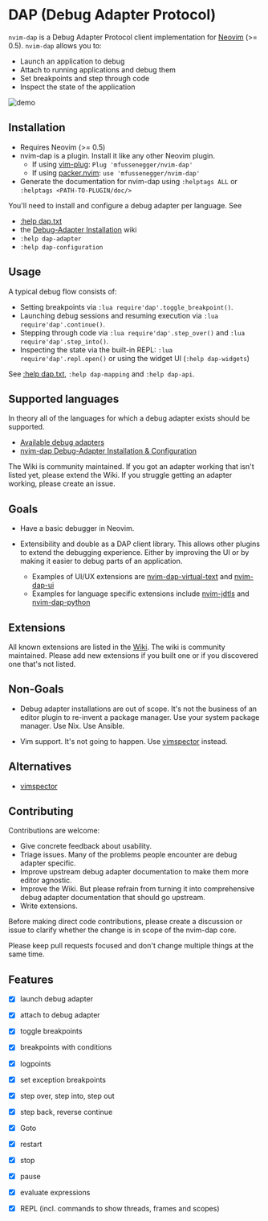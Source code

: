 # DAP (Debug Adapter Protocol)

`nvim-dap` is a Debug Adapter Protocol client implementation for [Neovim][1]
(>= 0.5). `nvim-dap` allows you to:

- Launch an application to debug
- Attach to running applications and debug them
- Set breakpoints and step through code
- Inspect the state of the application

![demo][demo]

## Installation

- Requires Neovim (>= 0.5)
- nvim-dap is a plugin. Install it like any other Neovim plugin.
  - If using [vim-plug][11]: `Plug 'mfussenegger/nvim-dap'`
  - If using [packer.nvim][12]: `use 'mfussenegger/nvim-dap'`
- Generate the documentation for nvim-dap using `:helptags ALL` or
  `:helptags <PATH-TO-PLUGIN/doc/>`

You'll need to install and configure a debug adapter per language. See

- [:help dap.txt](doc/dap.txt)
- the [Debug-Adapter Installation][5] wiki
- `:help dap-adapter`
- `:help dap-configuration`

## Usage

A typical debug flow consists of:

- Setting breakpoints via `:lua require'dap'.toggle_breakpoint()`.
- Launching debug sessions and resuming execution via `:lua require'dap'.continue()`.
- Stepping through code via `:lua require'dap'.step_over()` and `:lua require'dap'.step_into()`.
- Inspecting the state via the built-in REPL: `:lua require'dap'.repl.open()`
  or using the widget UI (`:help dap-widgets`)

See [:help dap.txt](doc/dap.txt), `:help dap-mapping` and `:help dap-api`.

## Supported languages

In theory all of the languages for which a debug adapter exists should be
supported.

- [Available debug adapters][13]
- [nvim-dap Debug-Adapter Installation & Configuration][5]

The Wiki is community maintained. If you got an adapter working that isn't
listed yet, please extend the Wiki. If you struggle getting an adapter working,
please create an issue.


## Goals

- Have a basic debugger in Neovim.
- Extensibility and double as a DAP client library. This allows other plugins
  to extend the debugging experience. Either by improving the UI or by making
  it easier to debug parts of an application.

  - Examples of UI/UX extensions are [nvim-dap-virtual-text][7] and [nvim-dap-ui][15]
  - Examples for language specific extensions include [nvim-jdtls][8] and [nvim-dap-python][9]

## Extensions

All known extensions are listed in the [Wiki][10]. The wiki is community
maintained. Please add new extensions if you built one or if you discovered one
that's not listed.

## Non-Goals

- Debug adapter installations are out of scope. It's not the business of an
  editor plugin to re-invent a package manager. Use your system package
  manager. Use Nix. Use Ansible.

- Vim support. It's not going to happen. Use [vimspector][2] instead.

## Alternatives

- [vimspector][2]


## Contributing

Contributions are welcome:

- Give concrete feedback about usability.
- Triage issues. Many of the problems people encounter are debug
  adapter specific.
- Improve upstream debug adapter documentation to make them more editor
  agnostic.
- Improve the Wiki. But please refrain from turning it into comprehensive debug
  adapter documentation that should go upstream.
- Write extensions.

Before making direct code contributions, please create a discussion or issue to
clarify whether the change is in scope of the nvim-dap core.

Please keep pull requests focused and don't change multiple things at the same
time.

## Features

- [x] launch debug adapter
- [x] attach to debug adapter
- [x] toggle breakpoints
- [x] breakpoints with conditions
- [x] logpoints
- [x] set exception breakpoints
- [x] step over, step into, step out
- [x] step back, reverse continue
- [x] Goto
- [x] restart
- [x] stop
- [x] pause
- [x] evaluate expressions
- [x] REPL (incl. commands to show threads, frames and scopes)


[1]: https://neovim.io/
[2]: https://github.com/puremourning/vimspector
[3]: https://github.com/neovim/nvim-lsp
[4]: https://github.com/microsoft/debugpy
[5]: https://github.com/mfussenegger/nvim-dap/wiki/Debug-Adapter-installation
[7]: https://github.com/theHamsta/nvim-dap-virtual-text
[8]: https://github.com/mfussenegger/nvim-jdtls
[9]: https://github.com/mfussenegger/nvim-dap-python
[10]: https://github.com/mfussenegger/nvim-dap/wiki/Extensions
[11]: https://github.com/junegunn/vim-plug
[12]: https://github.com/wbthomason/packer.nvim
[13]: https://microsoft.github.io/debug-adapter-protocol/implementors/adapters/
[15]: https://github.com/rcarriga/nvim-dap-ui
[demo]: https://user-images.githubusercontent.com/38700/124292938-669a7100-db56-11eb-93b8-77b66994fc8a.gif

